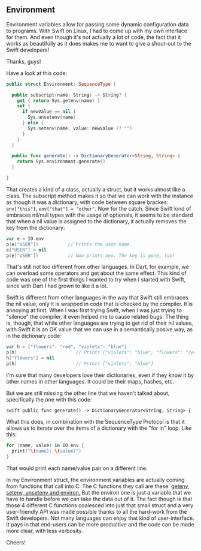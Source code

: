 Environment
-----------

Environment variables allow for passing some dynamic configuration data to
programs. With Swift on Linux, I had to come up with my own interface for them.
And even though it's not actually a lot of code, the fact that it works as
beautifully as it does makes me to want to give a shout-out to the Swift
developers!

Thanks, guys!

Have a look at this code:

```swift
public struct Environment: SequenceType {

  public subscript(name: String) -> String? {
    get { return Sys.getenv(name) }
    set {
      if newValue == nil {
        Sys.unsetenv(name)
      } else {
        Sys.setenv(name, value: newValue ?? "")
      }
    }
  }

  public func generate() -> DictionaryGenerator<String, String> {
    return Sys.environment.generate()
  }

}
```

That creates a kind of a class, actually a struct, but it works almost like a
class. The subscript method makes it so that we can work with the instance as
though it was a dictionary, with code between square brackes: ```env["this"]```,
```env["that"] = "other"```. Now for the catch. Since Swift kind of embraces
nil/null types with the usage of optionals, it seems to be standard that when a
nil value is assigned to the dictionary, it actually removes the key from the
dictionary:

```swift
var e = IO.env
p(e["USER"])           // Prints the user name.
e["USER"] = nil
p(e["USER"])           // Now prints new. The key is gone, too!
```

That's still not too different from other languages. In Dart, for example, we
can overload some operators and get about the same effect. This kind of code was
one of the first things I wanted to try when I started with Swift, since with
Dart I had grown to like it a lot.

Swift is different from other languages in the way that Swift still embraces the
nil value, only it is wrapped in code that is checked by the compiler. It is
annoying at first. When I was first trying Swift, when I was just trying to
"silence" the compiler, it even helped me to cause related bugs. The thing is,
though, that while other languages are trying to get rid of their nil values,
with Swift it is an OK value that we can use in a semantically posive way, as in
the dictionary code:

```swift
var h = ["flowers": "red", "violets": "blue"]
p(h)                      // Prints ["violets": "blue", "flowers": "red"]
h["flowers"] = nil
p(h)                      // Prints ["violets": "blue"]
```

I'm sure that many developers love their dictionaries, even if they know it by
other names in other languages. It could be their maps, hashes, etc.

But we are still missing the other line that we haven't talked about,
specifically the one with this code:

```swift public func generate() -> DictionaryGenerator<String, String> {```

What this does, in combination with the SequenceType Protocol is that it allows
us to iterate over the items of a dictionary with the "for in" loop. Like this:

```swift
for (name, value) in IO.env {
  print("\(name): \(value)")
}
```

That would print each name/value pair on a different line.

In my Environment struct, the environment variables are actually coming from
functions that call into C. The C functions they call are these: [getenv, setenv,
unsetenv and environ.](../Sources/sys.swift#L258) But the environ one is just a
variable that we have to
handle before we can take the data out of it. The fact though is that those 4
different C functions coalesced into just that small struct and a very
user-friendly API was made possible thanks to all the hard-work from the Swift
developers. Not many languages can enjoy that kind of user-interface. It pays in
that end-users can be more productive and the code can be made more clear, with
less verbosity.

Cheers!
